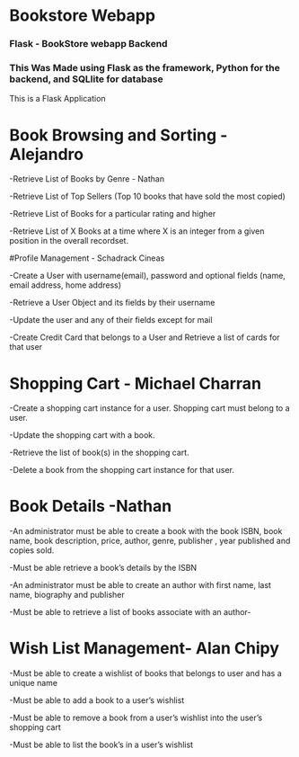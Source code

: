 # Bookstore Webapp
### Flask - BookStore webapp Backend


### This Was Made using Flask as the framework, Python for the backend, and SQLlite for database 
 
  
 

This is a Flask Application 
 
# Book Browsing and Sorting - Alejandro
-Retrieve List of Books by Genre - Nathan

-Retrieve List of Top Sellers (Top 10 books that have sold the most copied)

-Retrieve List of Books for a particular rating and higher

-Retrieve List of X Books at a time where X is an integer from a given position in the overall recordset.

#Profile Management - Schadrack Cineas

-Create a User with username(email), password and optional fields (name, email address, home address)

-Retrieve a User Object and its fields by their username

-Update the user and any of their fields except for mail

-Create Credit Card that belongs to a User and Retrieve a list of cards for that user


# Shopping Cart  - Michael Charran

-Create a shopping cart instance for a user. Shopping cart must belong to a user.

-Update the shopping cart with a book.

-Retrieve the list of book(s) in the shopping cart.

-Delete a book from the shopping cart instance for that user.

# Book Details -Nathan

-An administrator must be able to create a book with the book ISBN, book name, book description, price, author, genre, publisher , year published and copies sold.

-Must be able retrieve a book’s details by the ISBN


-An administrator must be able to create an author with first name, last name, biography and publisher

-Must be able to retrieve a list of books associate with an author-


# Wish List Management- Alan Chipy

-Must be able to create a wishlist of books that belongs to user and has a unique name

-Must be able to add a book to a user’s wishlist

-Must be able to remove a book from a user’s wishlist into the user’s shopping cart

-Must be able to list the book’s in a user’s wishlist
